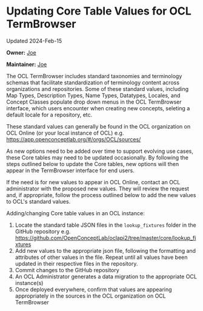 # Updating Core Table Values for OCL TermBrowser
Updated 2024-Feb-15

**Owner:** [Joe](https://github.com/jamlung-ri/)

**Maintainer:** [Joe](https://github.com/jamlung-ri/)

The OCL TermBrowser includes standard taxonomies and terminology schemas that facilitate standardization of terminology content across organizations and repositories. Some of these standard values, including Map Types, Description Types, Name Types, Datatypes, Locales, and Concept Classes populate drop down menus in the OCL TermBrowser interface, which users encounter when creating new concepts, seleting a default locale for a repository, etc. 

These standard values can generally be found in the OCL organization on OCL Online (or your local instance of OCL) e.g. https://app.openconceptlab.org/#/orgs/OCL/sources/

As new options need to be added over time to support evolving use cases, these Core tables may need to be updated occasionally. By following the steps outlined below to update the Core tables, new options will then appear in the TermBrowser interface for end users. 

If the need is for new values to appear in OCL Online, contact an OCL administrator with the proposed new values. They will review the request and, if appropriate, follow the process outlined below to add the new values to OCL's standard values. 

Adding/changing Core table values in an OCL instance:
1. Locate the standard table JSON files in the `lookup_fixtures` folder in the GitHub repository e.g. https://github.com/OpenConceptLab/oclapi2/tree/master/core/lookup_fixtures
2. Add new values to the appropriate json file, following the formatting and attributes of other values in the file. Repeat until all values have been updated in their respective files in the repository.
3. Commit changes to the GitHub repository
4. An OCL Administrator generates a data migration to the appropriate OCL instance(s)
5. Once deployed everywhere, confirm that values are appearing appropriately in the sources in the OCL organization on OCL TermBrowser

